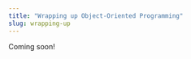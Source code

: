 ```yaml
---
title: "Wrapping up Object-Oriented Programming"
slug: wrapping-up
---
```


Coming soon!

<!-- Hopefully you had fun with these micro-games. As you progressed through them, you should have learned about variables, constants, and types.

- Bullet list of key concepts -->
